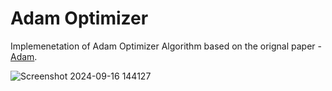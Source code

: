 # Adam Optimizer

Implemenetation of Adam Optimizer Algorithm based on the orignal paper - [Adam](https://arxiv.org/abs/1412.6980).

![Screenshot 2024-09-16 144127](https://github.com/user-attachments/assets/ffa559fe-19ed-4e17-abc8-b672b206d8fc)
